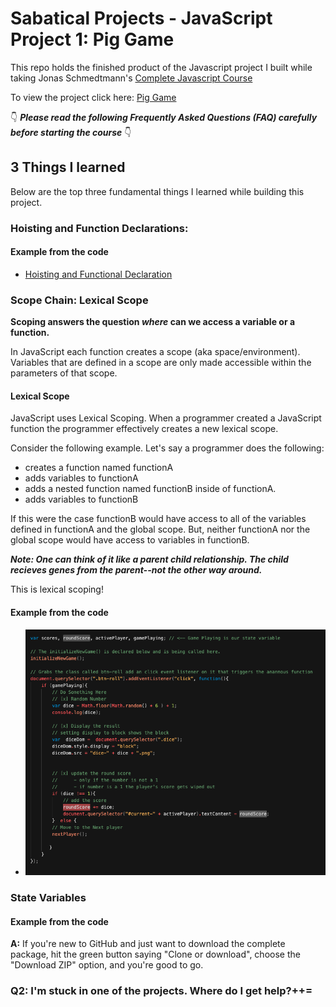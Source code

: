 # Sabatical Projects - JavaScript Project 1: Pig Game

This repo holds the finished product of the Javascript project I built while taking Jonas Schmedtmann's [Complete Javascript Course](https://github.com/rightbrainpapi/complete-javascript-course)  

To view the project click here: [Pig Game](https://rightbrainpapi.github.io/1-Pig-Game/)

👇 **_Please read the following Frequently Asked Questions (FAQ) carefully before starting the course_** 👇

## 3 Things I learned

Below are the top three fundamental things I learned while building this project.
### Hoisting and Function Declarations:

#### Example from the code

- [Hoisting and Functional Declaration](readmeAssets/hoistingandfunctiondeclaration.png)


### Scope Chain: Lexical Scope 
**Scoping answers the question _where_ can we access a variable or a function.**

In JavaScript each function creates a scope (aka space/environment). Variables that are defined in a scope are only made accessible within the parameters of that scope. 

#### Lexical Scope
JavaScript uses Lexical Scoping.
When a programmer created a JavaScript function the programmer effectively creates a new lexical scope.

Consider the following example.
Let's say a programmer does the following:
- creates a function named functionA
- adds variables to functionA 
- adds a nested function named functionB inside of functionA.
- adds variables to functionB

If this were the case functionB would have access to all of the variables defined in functionA and the global scope. But, neither functionA nor the global scope would have access to variables in functionB.

**_Note: One can think of it like a parent child relationship. The child recieves genes from the parent--not the other way around._**

This is lexical scoping!

#### Example from the code
- ![Lexical Scoping](readmeAssets/lexicalScoping.png)


### State Variables


#### Example from the code


**A:** If you're new to GitHub and just want to download the complete package, hit the green button saying "Clone or download", choose the "Download ZIP" option, and you're good to go.

### Q2: I'm stuck in one of the projects. Where do I get help?++=